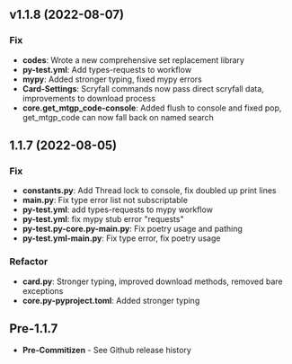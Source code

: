 ## v1.1.8 (2022-08-07)

### Fix
- **codes**: Wrote a new comprehensive set replacement library
- **py-test.yml**: Add types-requests to workflow
- **mypy**: Added stronger typing, fixed mypy errors
- **Card-Settings**: Scryfall commands now pass direct scryfall data, improvements to download process
- **core.get_mtgp_code-console**: Added flush to console and fixed pop, get_mtgp_code can now fall back on named search

## 1.1.7 (2022-08-05)

### Fix
- **constants.py**: Add Thread lock to console, fix doubled up print lines
- **main.py**: Fix type error list not subscriptable
- **py-test.yml**: add types-requests to mypy workflow
- **py-test.yml**: fix mypy stub error "requests"
- **py-test.py-core.py-main.py**: Fix poetry usage and pathing
- **py-test.yml-main.py**: Fix type error, fix poetry usage

### Refactor
- **card.py**: Stronger typing, improved download methods, removed bare exceptions
- **core.py-pyproject.toml**: Added stronger typing

## Pre-1.1.7

- **Pre-Commitizen** - See Github release history
